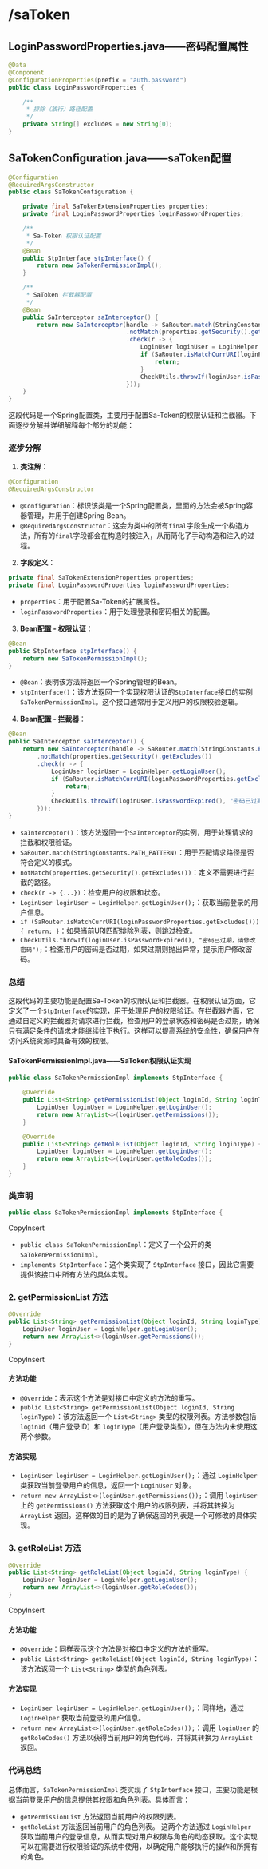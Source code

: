# /saToken
## LoginPasswordProperties.java——密码配置属性
```java
@Data
@Component
@ConfigurationProperties(prefix = "auth.password")
public class LoginPasswordProperties {

    /**
     * 排除（放行）路径配置
     */
    private String[] excludes = new String[0];
}
```

## SaTokenConfiguration.java——saToken配置
```java
@Configuration
@RequiredArgsConstructor
public class SaTokenConfiguration {

    private final SaTokenExtensionProperties properties;
    private final LoginPasswordProperties loginPasswordProperties;

    /**
     * Sa-Token 权限认证配置
     */
    @Bean
    public StpInterface stpInterface() {
        return new SaTokenPermissionImpl();
    }

    /**
     * SaToken 拦截器配置
     */
    @Bean
    public SaInterceptor saInterceptor() {
        return new SaInterceptor(handle -> SaRouter.match(StringConstants.PATH_PATTERN)
                                 .notMatch(properties.getSecurity().getExcludes())
                                 .check(r -> {
                                     LoginUser loginUser = LoginHelper.getLoginUser();
                                     if (SaRouter.isMatchCurrURI(loginPasswordProperties.getExcludes())) {
                                         return;
                                     }
                                     CheckUtils.throwIf(loginUser.isPasswordExpired(), "密码已过期，请修改密码");
                                 }));
    }
}
```

这段代码是一个Spring配置类，主要用于配置Sa-Token的权限认证和拦截器。下面逐步分解并详细解释每个部分的功能：

### 逐步分解
1. **类注解**：

```java
@Configuration
@RequiredArgsConstructor
```

- `@Configuration`：标识该类是一个Spring配置类，里面的方法会被Spring容器管理，并用于创建Spring Bean。
- `@RequiredArgsConstructor`：这会为类中的所有`final`字段生成一个构造方法，所有的`final`字段都会在构造时被注入，从而简化了手动构造和注入的过程。
2. **字段定义**：

```java
private final SaTokenExtensionProperties properties;
private final LoginPasswordProperties loginPasswordProperties;
```

- `properties`：用于配置Sa-Token的扩展属性。
- `loginPasswordProperties`：用于处理登录和密码相关的配置。
3. **Bean配置 - 权限认证**：

```java
@Bean
public StpInterface stpInterface() {
    return new SaTokenPermissionImpl();
}
```

- `@Bean`：表明该方法将返回一个Spring管理的Bean。
- `stpInterface()`：该方法返回一个实现权限认证的`StpInterface`接口的实例`SaTokenPermissionImpl`。这个接口通常用于定义用户的权限校验逻辑。
4. **Bean配置 - 拦截器**：

```java
@Bean
public SaInterceptor saInterceptor() {
    return new SaInterceptor(handle -> SaRouter.match(StringConstants.PATH_PATTERN)
        .notMatch(properties.getSecurity().getExcludes())
        .check(r -> {
            LoginUser loginUser = LoginHelper.getLoginUser();
            if (SaRouter.isMatchCurrURI(loginPasswordProperties.getExcludes())) {
                return;
            }
            CheckUtils.throwIf(loginUser.isPasswordExpired(), "密码已过期，请修改密码");
        }));
}
```

- `saInterceptor()`：该方法返回一个`SaInterceptor`的实例，用于处理请求的拦截和权限验证。
- `SaRouter.match(StringConstants.PATH_PATTERN)`：用于匹配请求路径是否符合定义的模式。
- `notMatch(properties.getSecurity().getExcludes())`：定义不需要进行拦截的路径。
- `check(r -> {...})`：检查用户的权限和状态。
- `LoginUser loginUser = LoginHelper.getLoginUser();`：获取当前登录的用户信息。
- `if (SaRouter.isMatchCurrURI(loginPasswordProperties.getExcludes())) { return; }`：如果当前URI匹配排除列表，则跳过检查。
- `CheckUtils.throwIf(loginUser.isPasswordExpired(), "密码已过期，请修改密码");`：检查用户的密码是否过期，如果过期则抛出异常，提示用户修改密码。

### 总结
这段代码的主要功能是配置Sa-Token的权限认证和拦截器。在权限认证方面，它定义了一个`StpInterface`的实现，用于处理用户的权限验证。在拦截器方面，它通过自定义的拦截器对请求进行拦截，检查用户的登录状态和密码是否过期，确保只有满足条件的请求才能继续往下执行。这样可以提高系统的安全性，确保用户在访问系统资源时具备有效的权限。

#### SaTokenPermissionImpl.java——SaToken权限认证实现
```java
public class SaTokenPermissionImpl implements StpInterface {

    @Override
    public List<String> getPermissionList(Object loginId, String loginType) {
        LoginUser loginUser = LoginHelper.getLoginUser();
        return new ArrayList<>(loginUser.getPermissions());
    }

    @Override
    public List<String> getRoleList(Object loginId, String loginType) {
        LoginUser loginUser = LoginHelper.getLoginUser();
        return new ArrayList<>(loginUser.getRoleCodes());
    }
}
```

### 类声明
```java
public class SaTokenPermissionImpl implements StpInterface {
```

CopyInsert

+ `public class SaTokenPermissionImpl`：定义了一个公开的类 `SaTokenPermissionImpl`。
+ `implements StpInterface`：这个类实现了 `StpInterface` 接口，因此它需要提供该接口中所有方法的具体实现。

### 2. getPermissionList 方法
```java
@Override
public List<String> getPermissionList(Object loginId, String loginType) {
    LoginUser loginUser = LoginHelper.getLoginUser();
    return new ArrayList<>(loginUser.getPermissions());
}
```

CopyInsert

#### 方法功能
+ `@Override`：表示这个方法是对接口中定义的方法的重写。
+ `public List<String> getPermissionList(Object loginId, String loginType)`：该方法返回一个 `List<String>` 类型的权限列表。方法参数包括 `loginId`（用户登录ID）和 `loginType`（用户登录类型），但在方法内未使用这两个参数。

#### 方法实现
+ `LoginUser loginUser = LoginHelper.getLoginUser();`：通过 `LoginHelper` 类获取当前登录用户的信息，返回一个 `LoginUser` 对象。
+ `return new ArrayList<>(loginUser.getPermissions());`：调用 `loginUser` 上的 `getPermissions()` 方法获取这个用户的权限列表，并将其转换为 `ArrayList` 返回。这样做的目的是为了确保返回的列表是一个可修改的具体实现。

### 3. getRoleList 方法
```java
@Override
public List<String> getRoleList(Object loginId, String loginType) {
    LoginUser loginUser = LoginHelper.getLoginUser();
    return new ArrayList<>(loginUser.getRoleCodes());
}
```

CopyInsert

#### 方法功能
+ `@Override`：同样表示这个方法是对接口中定义的方法的重写。
+ `public List<String> getRoleList(Object loginId, String loginType)`：该方法返回一个 `List<String>` 类型的角色列表。

#### 方法实现
+ `LoginUser loginUser = LoginHelper.getLoginUser();`：同样地，通过 `LoginHelper` 获取当前登录的用户信息。
+ `return new ArrayList<>(loginUser.getRoleCodes());`：调用 `loginUser` 的 `getRoleCodes()` 方法以获得当前用户的角色代码，并将其转换为 `ArrayList` 返回。

### 代码总结
总体而言，`SaTokenPermissionImpl` 类实现了 `StpInterface` 接口，主要功能是根据当前登录用户的信息提供其权限和角色列表。具体而言：

+ `getPermissionList` 方法返回当前用户的权限列表。
+ `getRoleList` 方法返回当前用户的角色列表。 这两个方法通过 `LoginHelper` 获取当前用户的登录信息，从而实现对用户权限与角色的动态获取。这个实现可以在需要进行权限验证的系统中使用，以确定用户能够执行的操作和所拥有的角色。